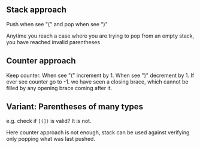 
## Stack approach

Push when see "(" and pop when see ")"

Anytime you reach a case where you are trying to pop from an empty stack, you have reached invalid parentheses

## Counter approach

Keep counter.
When see "(" increment by 1.
When see ")" decrement by 1.
If ever see counter go to -1.
we have seen a closing brace, which cannot be filled by any opening brace coming after it.

## Variant: Parentheses of many types

e.g. check if `[(])` is valid? It is not.

Here  counter approach is not enough, stack can be used against verifying only popping what was last pushed.

